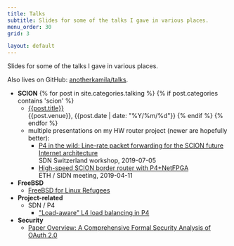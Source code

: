 ```yaml
---
title: Talks
subtitle: Slides for some of the talks I gave in various places.
menu_order: 30
grid: 3

layout: default
---
```


Slides for some of the talks I gave in various places.

Also lives on GitHub: [anotherkamila/talks](https://github.com/anotherkamila/talks).

* **SCION**
  {% for post in site.categories.talking %}
  {% if post.categories contains 'scion' %}
  * [{{post.title}}]({{post.url}})  
    {{post.venue}}, {{post.date | date: "%Y/%m/%d"}}
  {% endif %}
  {% endfor %}
  * multiple presentations on my HW router project (newer are hopefully better):
    * [P4 in the wild: Line-rate packet forwarding for the SCION future Internet architecture](scion/p4-scion-sdn-ch)  
      SDN Switzerland workshop, 2019-07-05
    * [High-speed SCION border router with P4+NetFPGA](scion/p4-scion-sidn)  
      ETH / SIDN meeting, 2019-04-11
* **FreeBSD**
  * [FreeBSD for Linux Refugees](to-linux-refugees)
* **Project-related**
  * SDN / P4
    * ["Load-aware" L4 load balancing in P4](sdn-loadbalancing)
* **Security**
  * [Paper Overview: A Comprehensive Formal Security Analysis of OAuth 2.0](oauth)
